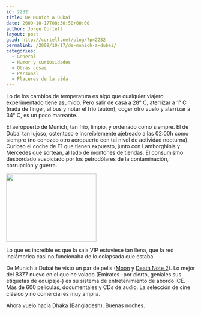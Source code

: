 ```yaml
---
id: 2232
title: De Munich a Dubai
date: 2009-10-17T08:30:50+00:00
author: Jorge Cortell
layout: post
guid: http://cortell.net/blog/?p=2232
permalink: /2009/10/17/de-munich-a-dubai/
categories:
  - General
  - Humor y curiosidades
  - Otras cosas
  - Personal
  - Placeres de la vida
---
```

Lo de los cambios de temperatura es algo que cualquier viajero experimentado tiene asumido. Pero salir de casa a 28° C, aterrizar a 1° C (nada de finger, al bus y notar el frío teutón), coger otro vuelo y aterrizar a 34° C, es un poco mareante.

El aeropuerto de Munich, tan frío, limpio, y ordenado como siempre. El de Dubai tan lujoso, ostentoso e increíblemente ajetreado a las 02:00h como siempre (no conozco otro aeropuerto con tal nivel de actividad nocturna). Curioso el coche de F1 que tienen expuesto, junto con Lamborghinis y Mercedes que sortean, al lado de montones de tiendas. El consumismo desbordado auspiciado por los petrodólares de la contaminación, corrupción y guerra.

<img class="aligncenter" title="aeropuerto de Dubai" src="http://farm4.static.flickr.com/3534/4018888540_d291c439c9_m.jpg" alt="" width="240" height="180" />

Lo que es increíble es que la sala VIP estuviese tan llena, que la red inalámbrica casi no funcionaba de lo colapsada que estaba.

De Munich a Dubai he visto un par de pelis (<a title="http://www.filmaffinity.com/es/film957408.html" href="http://www.filmaffinity.com/es/film957408.html" target="_blank">Moon</a> y <a title="http://www.filmaffinity.com/es/film327073.html" href="http://www.filmaffinity.com/es/film327073.html" target="_blank">Death Note 2</a>). Lo mejor del B377 nuevo en el que he volado (Emirates -por cierto, geniales sus etiquetas de equipaje-) es su sistema de entretenimiento de abordo ICE. Más de 600 películas, documentales y CDs de audio. La selección de cine clásico y no comercial es muy amplia.

Ahora vuelo hacia Dhaka (Bangladesh). Buenas noches.